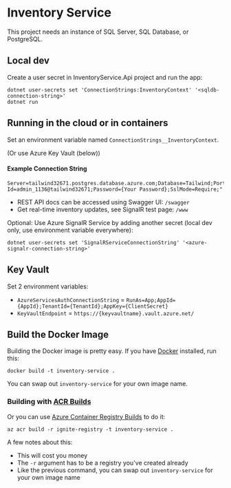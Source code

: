 # Inventory Service

This project needs an instance of SQL Server, SQL Database, or PostgreSQL.

## Local dev

Create a user secret in InventoryService.Api project and run the app:

```
dotnet user-secrets set 'ConnectionStrings:InventoryContext' '<sqldb-connection-string>'
dotnet run
```

## Running in the cloud or in containers

Set an environment variable named `ConnectionStrings__InventoryContext`.

(Or use Azure Key Vault (below))


#### Example Connection String

```
Server=tailwind32671.postgres.database.azure.com;Database=Tailwind;Port=5432;User Id=admin_1136@tailwind32671;Password={Your Password};SslMode=Require;"
```

- REST API docs can be accessed using Swagger UI: `/swagger`
- Get real-time inventory updates, see SignalR test page: `/www`

Optional: Use Azure SignalR Service by adding another secret (local dev only, use environment variable everywhere):

```
dotnet user-secrets set 'SignalRServiceConnectionString' '<azure-signalr-connection-string>'
```

## Key Vault

Set 2 environment variables:
* `AzureServicesAuthConnectionString` = `RunAs=App;AppId={AppId};TenantId={TenantId};AppKey={ClientSecret}`
* `KeyVaultEndpoint` = `https://{keyvaultname}.vault.azure.net/`


## Build the Docker Image

Building the Docker image is pretty easy. If you have [Docker](https://docker.com) installed, run this:

```console
docker build -t inventory-service .
```

You can swap out `inventory-service` for your own image name.

### Building with [ACR Builds](https://docs.microsoft.com/en-us/azure/container-registry/container-registry-tutorial-quick-task)

Or you can use [Azure Container Registry Builds](https://docs.microsoft.com/en-us/azure/container-registry/container-registry-tutorial-quick-task) to do it:

```console
az acr build -r ignite-registry -t inventory-service .
```

A few notes about this:

- This will cost you money
- The `-r` argument has to be a registry you've created already
- Like the previous command, you can swap out `inventory-service` for your own image name
